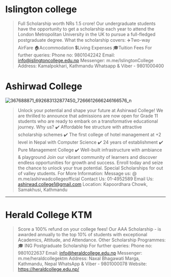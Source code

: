   # lslington college
  > Full Scholarship worth NRs 1.5 crore!
Our undergraduate students have the opportunity to get a scholarship each year to attend the London Metropolitan University in the UK to pursue a full-fledged postgraduate degree.
What the scholarship covers: 
✈️Two-way AirFare 
🏠Accommodation 
💲Living Expenses 
🎓Tuition Fees 
For further queries: 
Phone no: 9801042242 
Email: info@islingtoncollege.edu.np 
Messenger: m.me/IslingtonCollege 
Address: Kamalpokhari, Kathmandu 
Whatsapp & Viber - 9801000400
# Ashirwad College
![367688871_692683132877450_7266612666246166576_n](https://github.com/devsdenepal/Scholarship/assets/111997815/9d9b0117-d5d1-4a74-b27d-69bc75975cae)

> Unlock your potential and shape your future at Ashirwad College!
We are thrilled to announce that admissions are now open for Grade 11 students who are ready to embark on a transformative educational journey.
Why us?
✔️ Affordable fee structure with attractive scholarship schemes
✔️ The first college of hotel management at +2 level in Nepal with Computer Science
✔️ 24 years of establishment
✔️ Pure Management College
✔️ Well-built infrastructure with ambiance & playground
Join our vibrant community of learners and discover endless opportunities for growth and success. 
Enroll today and seize the chance to unlock your true potential.
Special Scholarships for out of valley students.
For More Information:
Message us: @ m.me/ashirwadcollegeofficial
Contact Us: 01-4952589 
Email Us: ashirwad.college1@gmail.com
Location: Kapoordhara Chowk, Samakhusi, Kathmandu

---
# Herald College KTM
> Score a 100% refund on your college fees!
Our AAA Scholarship - is awarded annually to the top 10% of students with exceptional Academics, Attitude, and Attendance. 
Other Scholarship Programmes: 
🎓 ING Postgraduate Scholarship
For further queries:
Phone no: 9801022637
Email: info@heraldcollege.edu.np
Messenger: m.me/heraldcollegektm
Address: Naxal Bhagawati Marga, Kathmandu, Nepal
WhatsApp & Viber - 9801000078
Website: https://heraldcollege.edu.np/
